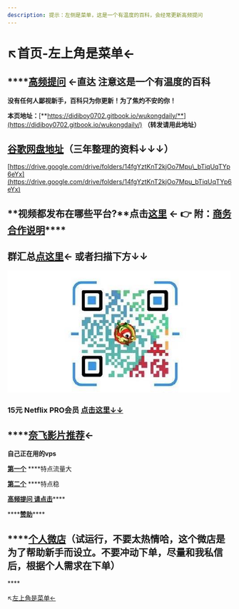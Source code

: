 ```yaml
---
description: 提示：左侧是菜单，这是一个有温度的百科，会经常更新高频提问
---
```


# ↖️首页-左上角是菜单←

##  ****[**高频提问**](gao-pin-ti-wen.md) **←直达 注意这是一个有温度的百科** 

**没有任何人鄙视新手，百科只为你更新！为了焦灼不安的你！**

**本页地址：**[**https://didiboy0702.gitbook.io/wukongdaily/**](https://didiboy0702.gitbook.io/wukongdaily/)     **（转发请用此地址）**

## [谷歌网盘地址](https://drive.google.com/drive/folders/14fgYztKnT2kjOo7Mpu_bTiqUqTYp6eYx)（三年整理的资料↓↓↓）

[https://drive.google.com/drive/folders/14fgYztKnT2kjOo7Mpu\_bTiqUqTYp6eYx](https://drive.google.com/drive/folders/14fgYztKnT2kjOo7Mpu_bTiqUqTYp6eYx)

## **视频都发布在哪些平台?**点击[这里](shi-pin-fa-bu-ping-tai-hui-zong.md) ← 👉 附：[**商务合作说明**](he-zuo-shuo-ming.md)\*\*\*\*

## 群汇总[点这里](wu-kong-qun-zu-hui-zong.md)← 或者扫描下方↓↓

![&#x8FD9;&#x662F;&#x4E00;&#x4E2A;&#x7FA4;&#x6C47;&#x603B;&#x7684;&#x9875;&#x9762;](.gitbook/assets/111.jpg)

### 15元 Netflix PRO会员 [点击这里↓↓](https://naifei.pro/m/?rid=1p5c6)

## \*\*\*\*[**奈飞影片推荐**](nai-fei-ying-pian-tui-jian.md)←

**自己正在用的vps** 

[**第一个**](https://jike0.com/auth/register?code=xoWW) ****特点流量大

[**第二个**](https://dlercloud.com/auth/register?affid=74522) ****特点稳

[**高频提问 请点击**](gao-pin-ti-wen.md)\*\*\*\*

\*\*\*\*[**赞助**](zan-zhu.md)\*\*\*\*

## \*\*\*\*[**个人微店**](ge-ren-wei-dian.md)**（试运行，不要太热情哈，这个微店是为了帮助新手而设立。不要冲动下单，尽量和我私信后，根据个人需求在下单）**

\*\*\*\*

↖️[左上角是菜单←](gao-pin-ti-wen.md)

